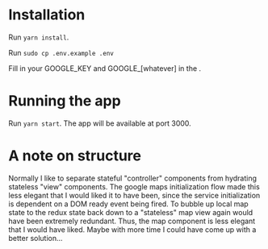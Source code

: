 # Installation
Run `yarn install`.

Run `sudo cp .env.example .env`

Fill in your GOOGLE_KEY and GOOGLE_[whatever] in the .

# Running the app
Run `yarn start`. The app will be available at port 3000.

# A note on structure
Normally I like to separate stateful "controller" components from hydrating stateless "view" components. The google maps initialization flow made this less elegant that I would liked it to have been, since the service initialization is dependent on a DOM ready event being fired. To bubble up local map state to the redux state back down to a "stateless" map view again would have been extremely redundant. Thus, the map component is less elegant that I would have liked. Maybe with more time I could have come up with a better solution...
